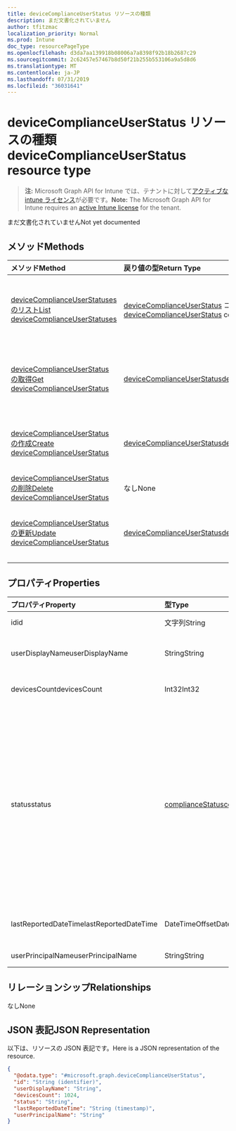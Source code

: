 ```yaml
---
title: deviceComplianceUserStatus リソースの種類
description: まだ文書化されていません
author: tfitzmac
localization_priority: Normal
ms.prod: Intune
doc_type: resourcePageType
ms.openlocfilehash: d3da7aa139918b08006a7a8398f92b18b2687c29
ms.sourcegitcommit: 2c62457e57467b8d50f21b255b553106a9a5d8d6
ms.translationtype: MT
ms.contentlocale: ja-JP
ms.lasthandoff: 07/31/2019
ms.locfileid: "36031641"
---
```

# <a name="devicecomplianceuserstatus-resource-type"></a><span data-ttu-id="a751a-103">deviceComplianceUserStatus リソースの種類</span><span class="sxs-lookup"><span data-stu-id="a751a-103">deviceComplianceUserStatus resource type</span></span>

> <span data-ttu-id="a751a-104">**注:** Microsoft Graph API for Intune では、テナントに対して[アクティブな intune ライセンス](https://go.microsoft.com/fwlink/?linkid=839381)が必要です。</span><span class="sxs-lookup"><span data-stu-id="a751a-104">**Note:** The Microsoft Graph API for Intune requires an [active Intune license](https://go.microsoft.com/fwlink/?linkid=839381) for the tenant.</span></span>

<span data-ttu-id="a751a-105">まだ文書化されていません</span><span class="sxs-lookup"><span data-stu-id="a751a-105">Not yet documented</span></span>

## <a name="methods"></a><span data-ttu-id="a751a-106">メソッド</span><span class="sxs-lookup"><span data-stu-id="a751a-106">Methods</span></span>
|<span data-ttu-id="a751a-107">メソッド</span><span class="sxs-lookup"><span data-stu-id="a751a-107">Method</span></span>|<span data-ttu-id="a751a-108">戻り値の型</span><span class="sxs-lookup"><span data-stu-id="a751a-108">Return Type</span></span>|<span data-ttu-id="a751a-109">説明</span><span class="sxs-lookup"><span data-stu-id="a751a-109">Description</span></span>|
|:---|:---|:---|
|[<span data-ttu-id="a751a-110">deviceComplianceUserStatuses のリスト</span><span class="sxs-lookup"><span data-stu-id="a751a-110">List deviceComplianceUserStatuses</span></span>](../api/intune-deviceconfig-devicecomplianceuserstatus-list.md)|<span data-ttu-id="a751a-111">[deviceComplianceUserStatus](../resources/intune-deviceconfig-devicecomplianceuserstatus.md) コレクション</span><span class="sxs-lookup"><span data-stu-id="a751a-111">[deviceComplianceUserStatus](../resources/intune-deviceconfig-devicecomplianceuserstatus.md) collection</span></span>|<span data-ttu-id="a751a-112">[deviceComplianceUserStatus](../resources/intune-deviceconfig-devicecomplianceuserstatus.md) オブジェクトのプロパティとリレーションシップをリストします。</span><span class="sxs-lookup"><span data-stu-id="a751a-112">List properties and relationships of the [deviceComplianceUserStatus](../resources/intune-deviceconfig-devicecomplianceuserstatus.md) objects.</span></span>|
|[<span data-ttu-id="a751a-113">deviceComplianceUserStatus の取得</span><span class="sxs-lookup"><span data-stu-id="a751a-113">Get deviceComplianceUserStatus</span></span>](../api/intune-deviceconfig-devicecomplianceuserstatus-get.md)|[<span data-ttu-id="a751a-114">deviceComplianceUserStatus</span><span class="sxs-lookup"><span data-stu-id="a751a-114">deviceComplianceUserStatus</span></span>](../resources/intune-deviceconfig-devicecomplianceuserstatus.md)|<span data-ttu-id="a751a-115">[deviceComplianceUserStatus](../resources/intune-deviceconfig-devicecomplianceuserstatus.md) オブジェクトのプロパティとリレーションシップを読み取ります。</span><span class="sxs-lookup"><span data-stu-id="a751a-115">Read properties and relationships of the [deviceComplianceUserStatus](../resources/intune-deviceconfig-devicecomplianceuserstatus.md) object.</span></span>|
|[<span data-ttu-id="a751a-116">deviceComplianceUserStatus の作成</span><span class="sxs-lookup"><span data-stu-id="a751a-116">Create deviceComplianceUserStatus</span></span>](../api/intune-deviceconfig-devicecomplianceuserstatus-create.md)|[<span data-ttu-id="a751a-117">deviceComplianceUserStatus</span><span class="sxs-lookup"><span data-stu-id="a751a-117">deviceComplianceUserStatus</span></span>](../resources/intune-deviceconfig-devicecomplianceuserstatus.md)|<span data-ttu-id="a751a-118">新しい [deviceComplianceUserStatus](../resources/intune-deviceconfig-devicecomplianceuserstatus.md) オブジェクトを作成します。</span><span class="sxs-lookup"><span data-stu-id="a751a-118">Create a new [deviceComplianceUserStatus](../resources/intune-deviceconfig-devicecomplianceuserstatus.md) object.</span></span>|
|[<span data-ttu-id="a751a-119">deviceComplianceUserStatus の削除</span><span class="sxs-lookup"><span data-stu-id="a751a-119">Delete deviceComplianceUserStatus</span></span>](../api/intune-deviceconfig-devicecomplianceuserstatus-delete.md)|<span data-ttu-id="a751a-120">なし</span><span class="sxs-lookup"><span data-stu-id="a751a-120">None</span></span>|<span data-ttu-id="a751a-121">[deviceComplianceUserStatus](../resources/intune-deviceconfig-devicecomplianceuserstatus.md) を削除します。</span><span class="sxs-lookup"><span data-stu-id="a751a-121">Deletes a [deviceComplianceUserStatus](../resources/intune-deviceconfig-devicecomplianceuserstatus.md).</span></span>|
|[<span data-ttu-id="a751a-122">deviceComplianceUserStatus の更新</span><span class="sxs-lookup"><span data-stu-id="a751a-122">Update deviceComplianceUserStatus</span></span>](../api/intune-deviceconfig-devicecomplianceuserstatus-update.md)|[<span data-ttu-id="a751a-123">deviceComplianceUserStatus</span><span class="sxs-lookup"><span data-stu-id="a751a-123">deviceComplianceUserStatus</span></span>](../resources/intune-deviceconfig-devicecomplianceuserstatus.md)|<span data-ttu-id="a751a-124">[deviceComplianceUserStatus](../resources/intune-deviceconfig-devicecomplianceuserstatus.md) オブジェクトのプロパティを更新します。</span><span class="sxs-lookup"><span data-stu-id="a751a-124">Update the properties of a [deviceComplianceUserStatus](../resources/intune-deviceconfig-devicecomplianceuserstatus.md) object.</span></span>|

## <a name="properties"></a><span data-ttu-id="a751a-125">プロパティ</span><span class="sxs-lookup"><span data-stu-id="a751a-125">Properties</span></span>
|<span data-ttu-id="a751a-126">プロパティ</span><span class="sxs-lookup"><span data-stu-id="a751a-126">Property</span></span>|<span data-ttu-id="a751a-127">型</span><span class="sxs-lookup"><span data-stu-id="a751a-127">Type</span></span>|<span data-ttu-id="a751a-128">説明</span><span class="sxs-lookup"><span data-stu-id="a751a-128">Description</span></span>|
|:---|:---|:---|
|<span data-ttu-id="a751a-129">id</span><span class="sxs-lookup"><span data-stu-id="a751a-129">id</span></span>|<span data-ttu-id="a751a-130">文字列</span><span class="sxs-lookup"><span data-stu-id="a751a-130">String</span></span>|<span data-ttu-id="a751a-131">エンティティのキー。</span><span class="sxs-lookup"><span data-stu-id="a751a-131">Key of the entity.</span></span>|
|<span data-ttu-id="a751a-132">userDisplayName</span><span class="sxs-lookup"><span data-stu-id="a751a-132">userDisplayName</span></span>|<span data-ttu-id="a751a-133">String</span><span class="sxs-lookup"><span data-stu-id="a751a-133">String</span></span>|<span data-ttu-id="a751a-134">DevicePolicyStatus のユーザー名。</span><span class="sxs-lookup"><span data-stu-id="a751a-134">User name of the DevicePolicyStatus.</span></span>|
|<span data-ttu-id="a751a-135">devicesCount</span><span class="sxs-lookup"><span data-stu-id="a751a-135">devicesCount</span></span>|<span data-ttu-id="a751a-136">Int32</span><span class="sxs-lookup"><span data-stu-id="a751a-136">Int32</span></span>|<span data-ttu-id="a751a-137">そのユーザーのデバイスの数。</span><span class="sxs-lookup"><span data-stu-id="a751a-137">Devices count for that user.</span></span>|
|<span data-ttu-id="a751a-138">status</span><span class="sxs-lookup"><span data-stu-id="a751a-138">status</span></span>|[<span data-ttu-id="a751a-139">complianceStatus</span><span class="sxs-lookup"><span data-stu-id="a751a-139">complianceStatus</span></span>](../resources/intune-shared-compliancestatus.md)|<span data-ttu-id="a751a-140">ポリシー レポートのコンプライアンスの状態。</span><span class="sxs-lookup"><span data-stu-id="a751a-140">Compliance status of the policy report.</span></span> <span data-ttu-id="a751a-141">可能な値は、`unknown`、`notApplicable`、`compliant`、`remediated`、`nonCompliant`、`error`、`conflict`、`notAssigned` です。</span><span class="sxs-lookup"><span data-stu-id="a751a-141">Possible values are: `unknown`, `notApplicable`, `compliant`, `remediated`, `nonCompliant`, `error`, `conflict`, `notAssigned`.</span></span>|
|<span data-ttu-id="a751a-142">lastReportedDateTime</span><span class="sxs-lookup"><span data-stu-id="a751a-142">lastReportedDateTime</span></span>|<span data-ttu-id="a751a-143">DateTimeOffset</span><span class="sxs-lookup"><span data-stu-id="a751a-143">DateTimeOffset</span></span>|<span data-ttu-id="a751a-144">ポリシー レポートの最終変更日時。</span><span class="sxs-lookup"><span data-stu-id="a751a-144">Last modified date time of the policy report.</span></span>|
|<span data-ttu-id="a751a-145">userPrincipalName</span><span class="sxs-lookup"><span data-stu-id="a751a-145">userPrincipalName</span></span>|<span data-ttu-id="a751a-146">String</span><span class="sxs-lookup"><span data-stu-id="a751a-146">String</span></span>|<span data-ttu-id="a751a-147">UserPrincipalName。</span><span class="sxs-lookup"><span data-stu-id="a751a-147">UserPrincipalName.</span></span>|

## <a name="relationships"></a><span data-ttu-id="a751a-148">リレーションシップ</span><span class="sxs-lookup"><span data-stu-id="a751a-148">Relationships</span></span>
<span data-ttu-id="a751a-149">なし</span><span class="sxs-lookup"><span data-stu-id="a751a-149">None</span></span>

## <a name="json-representation"></a><span data-ttu-id="a751a-150">JSON 表記</span><span class="sxs-lookup"><span data-stu-id="a751a-150">JSON Representation</span></span>
<span data-ttu-id="a751a-151">以下は、リソースの JSON 表記です。</span><span class="sxs-lookup"><span data-stu-id="a751a-151">Here is a JSON representation of the resource.</span></span>
<!-- {
  "blockType": "resource",
  "keyProperty": "id",
  "@odata.type": "microsoft.graph.deviceComplianceUserStatus"
}
-->
``` json
{
  "@odata.type": "#microsoft.graph.deviceComplianceUserStatus",
  "id": "String (identifier)",
  "userDisplayName": "String",
  "devicesCount": 1024,
  "status": "String",
  "lastReportedDateTime": "String (timestamp)",
  "userPrincipalName": "String"
}
```



